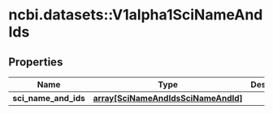 # ncbi.datasets::V1alpha1SciNameAndIds

## Properties
Name | Type | Description | Notes
------------ | ------------- | ------------- | -------------
**sci_name_and_ids** | [**array[SciNameAndIdsSciNameAndId]**](SciNameAndIdsSciNameAndId.md) |  | [optional] 


